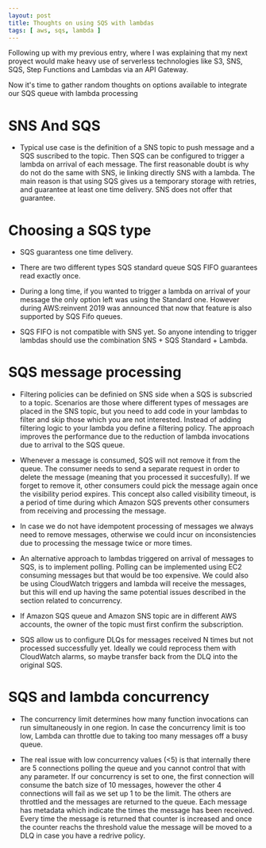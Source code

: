 ```yaml
---
layout: post
title: Thoughts on using SQS with lambdas
tags: [ aws, sqs, lambda ]
---
```


Following up with my previous entry, where I was explaining that my next proyect  would make heavy use of serverless technologies like S3, SNS, SQS, Step Functions and Lambdas via an API Gateway.  

Now it's time to gather random thoughts on options available to integrate our SQS queue with lambda processing


# SNS And SQS

+ Typical use case is the definition of a SNS topic to push message and a SQS suscribed to the topic. Then SQS can be configured to trigger a lambda on arrival of each message.
The first reasonable doubt is why do not do the same with SNS, ie linking directly 
SNS with a lambda. The main reason is that using SQS gives us a temporary storage with retries, and guarantee at least one time delivery. SNS does not offer that guarantee.

# Choosing a SQS type

+ SQS guarantess one time delivery.
+ There are two different types
    SQS standard queue
    SQS FIFO guarantees read exactly once.

+ During a long time, if you wanted to trigger a lambda on arrival of your message the only option left was using the Standard one. However during AWS:reinvent 2019 was announced that now that feature is also supported by SQS Fifo queues.

+ SQS FIFO is not compatible with SNS yet. So anyone intending to trigger lambdas should use the combination SNS + SQS Standard + Lambda.

# SQS message processing 

+ Filtering policies can be definied on SNS side when a SQS is subscried to a topic.
Scenarios are those where different types of messages are placed in the SNS topic, but you need to add code in your lambdas to filter and skip those which you are not interested. Instead of adding filtering logic to your lambda you define a filtering policy. The approach improves the performance due to the reduction of lambda invocations due to arrival to the SQS queue.

+ Whenever a message is consumed, SQS will not remove it from the queue. The consumer  needs to send a separate request in order to delete the message (meaning that you processed it succesfully). If we forget to remove it, other consumers could pick the message again once the visibility period expires. This concept also called visibility timeout, is a period of time during which Amazon SQS prevents other consumers from receiving and processing the message.

+ In case we do not have idempotent processing of messages we always need to remove messages, otherwise we could incur on inconsistencies due to processing the message twice or more times.

+ An alternative approach to lambdas triggered on arrival of messages to SQS, is to implement polling. Polling can be implemented using EC2 consuming messages but that would be too expensive. We could also be using CloudWatch triggers and lambda will receive the messages, but this will end up having the same potential issues described in the section related to concurrency.

+ If Amazon SQS queue and Amazon SNS topic are in different AWS accounts, the owner of the topic must first confirm the subscription.

+ SQS allow us to configure DLQs for messages received N times but not processed successfully yet. Ideally we could reprocess them with CloudWatch alarms, so maybe transfer back from the DLQ into the original SQS.

# SQS and lambda concurrency 

+ The concurrency limit determines how many function invocations can run simultaneously in one region. In case the concurrency limit is too low, Lambda can throttle due to taking too many messages off a busy queue.

+ The real issue with low concurrency values (<5) is that internally there are 5 connections polling the queue and you cannot control that with any parameter.
If our concurrency is set to one, the first connection will consume the batch size of 10 messages, however the other 4 connections will fail as we set up 1 to be the limit.
The others are throttled and the messages are returned to the queue. Each message has metadata which indicate the times the message has been received. Every time the message is returned that counter is increased and once the counter reachs the threshold value the message will be moved to a DLQ in case you have a redrive policy.
